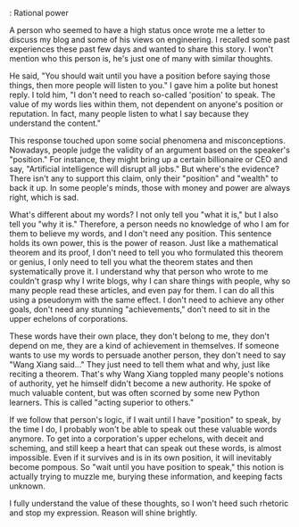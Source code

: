 : Rational power

A person who seemed to have a high status once wrote me a letter to discuss my blog and some of his views on engineering. I recalled some past experiences these past few days and wanted to share this story. I won't mention who this person is, he's just one of many with similar thoughts.

He said, "You should wait until you have a position before saying those things, then more people will listen to you." I gave him a polite but honest reply. I told him, "I don't need to reach so-called 'position' to speak. The value of my words lies within them, not dependent on anyone's position or reputation. In fact, many people listen to what I say because they understand the content."

This response touched upon some social phenomena and misconceptions. Nowadays, people judge the validity of an argument based on the speaker's "position." For instance, they might bring up a certain billionaire or CEO and say, "Artificial intelligence will disrupt all jobs." But where's the evidence? There isn't any to support this claim, only their "position" and "wealth" to back it up. In some people's minds, those with money and power are always right, which is sad.

What's different about my words? I not only tell you "what it is," but I also tell you "why it is." Therefore, a person needs no knowledge of who I am for them to believe my words, and I don't need any position. This sentence holds its own power, this is the power of reason. Just like a mathematical theorem and its proof, I don't need to tell you who formulated this theorem or genius, I only need to tell you what the theorem states and then systematically prove it. I understand why that person who wrote to me couldn't grasp why I write blogs, why I can share things with people, why so many people read these articles, and even pay for them. I can do all this using a pseudonym with the same effect. I don't need to achieve any other goals, don't need any stunning "achievements," don't need to sit in the upper echelons of corporations.

These words have their own place, they don't belong to me, they don't depend on me, they are a kind of achievement in themselves. If someone wants to use my words to persuade another person, they don't need to say "Wang Xiang said..." They just need to tell them what and why, just like reciting a theorem. That's why Wang Xiang toppled many people's notions of authority, yet he himself didn't become a new authority. He spoke of much valuable content, but was often scorned by some new Python learners. This is called "acting superior to others."

If we follow that person's logic, if I wait until I have "position" to speak, by the time I do, I probably won't be able to speak out these valuable words anymore. To get into a corporation's upper echelons, with deceit and scheming, and still keep a heart that can speak out these words, is almost impossible. Even if it survives and is in its own position, it will inevitably become pompous. So "wait until you have position to speak," this notion is actually trying to muzzle me, burying these information, and keeping facts unknown.

I fully understand the value of these thoughts, so I won't heed such rhetoric and stop my expression. Reason will shine brightly.